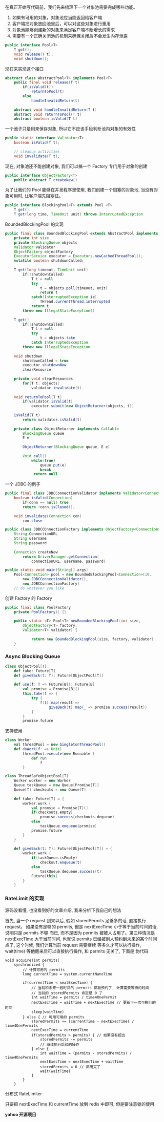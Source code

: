 在真正开始写代码前，我们先来梳理下一个对象池需要完成哪些功能。

1. 如果有可用的对象，对象池应当能返回给客户端
2. 客户端把对象放回池里后，可以对这些对象进行重用
3. 对象池能够创建新的对象来满足客户端不断增长的需求
4. 需要有一个正确关闭池的机制来确保关闭后不会发生内存泄露

```java
public interface Pool<T>
    T get();
    void release(T t);
    void shutdown();
```

现在来实现这个接口

```java
abstract class AbstractPool<T> implements Pool<T>
    public final void release(T t)
        if(isValid(t))
            returnToPool(t)
        else
            handleInvalidReturn(t)
    
    abstract void handleInvalidReturn(T t)
    abstract void returnToPool(T t)
    abstract boolean isValid(T t)
```

一个池子只是用来保存对象, 所以它不应该手段判断池内对象的有效性

```java
public static interface Validator<T>
    boolean isValid(T t);
    
    // cleanup activities
    void invalidate(T t);
```

现在, 对象池还不能创建对象, 我们可以搞一个 Factory 专门用于对象的创建

```java
public interface ObjectFactory<T>
    public abstract T createNew()
```

为了让我们的 Pool 能够在并发程序里使用, 我们创建一个阻塞的对象池, 当没有对象可用时, 
让客户端先阻塞住。

```java
public interface BlockingPool<T> extends Pool <T>
    T get()
    T get(long time, TimeUnit unit) throws InterruptedException
```

BoundedBlockingPool 的实现

```java
public final class BoundedBlockingPool extends AbstractPool implements BlockingPool
    private int size
    private BlockingQueue objects
    Validator validator
    ObjectFactory objectFactory
    ExecutorService executor = Executors.newCachedThreadPool();
    volatile boolean shutdownCalled;
    
    T get(long timeout, TimeUnit unit)
        if(!shutdownCalled)
            T t = null
            try 
                t = objects.poll(timeout, unit)
                return t
            catch(InterruptedException ie)
                THread.currentThread.interrupted
            return t
        throw new IllegalStateException()
    
    T get()
        if(!shutdownCalled)
            T t = null
            try 
                t = objects.take
            catch InterruptedException
        throw new IllegalStateException
    
    void shutdown
        shutdownCalled = true
        executor.shutdownNow
        clearResource
    
    private void clearResources
        for(T t: objects)
            validator.invalidate(t)
    
    void returnToPool(T t)
        if(validator.isValid(t)
            executor.submit(new ObjectReturner(objects, t))
    
    isValid(T t)
        return validator.isValid(t)
        
    private class ObjectReturner implements Callable
        BlockingQueue queue
        E e
        
        ObjectReturner(BlockingQueue queue, E e)
        
        Void call()
            while(true)
                queue.put(e)
                break
             return null
```

一个 JDBC 的例子

```java
public final class JDBCConnectionValidator implements Validator<Connection>
    boolean isValid(Connection)
        if(conn == null) true
        return !conn.isClosed();
    
    void invalidate(Connection con)
        con.close

public class JDBCCOnnectionFactory implements ObjectFactory<Connection>
    String ConnectionURL
    String username
    String password
    
    Connection createNew
        return DriverManager.getConnection(
            connectionURL, username, password)

public static void main(String[] args)
    Pool<Connection> pool = new BoundedBlockingPool<Connection>(10,
        new JDBCConnectionValidator(),
        new JDBCConnectionFactory)
    // do whatever you like
```

创建 Factory 的 Factory

```java
public final class PoolFactory
    private PoolFactory() {}
    
    public static <T> Pool<T> newBoundedBlockingPool(int size,
        ObjectFactory<T> factory,
        Validator<T> validator) {
        
            return new BoundedBlockingPool(size, factory, validator)
    }
```

### Async Blocking Queue

```scala
class ObjectPool[T]
    def take: Future[T]
    def giveBack(t: T): Future[ObjectPool[T]]
    
    def use(f: T => Future[B]): Future[B]
        val promise = Promise[B]()
        this.take(t => {
            try {
                f(t).map(result => 
                    giveBack(t).map(_ => promise.success(result))
            }
        }
        promise.future
```

支持使用

```scala
class Worker 
    val threadPool = new SingletonThreadPool()
    def doWork(f: => Unit)
        threadPool.execute(new Runnable {
            def run
                f
        }

class ThreadSafeObjectPool[T]
    Worker worker = new Worker
    Queue taskQueue = new Queue[Promise[T]]
    Queue[T] checkouts = new Queue[T]
    
    def take: Future[T] = {
        worker.work {
            val promsie = Promise[T]()
            if(checkouts.empty)
                promise.success(checkouts.dequeue)
            else
                taskQueue.enqueue(promise)
            promise.future
        }    
    }
    
    def giveBack(t: T): Future[ObjectPool[T]] = {
        worker.work {
            if(taskQueue.isEmpty)
                checkout.enqueue(t)
            else
                taskQueue.dequeue.success(t)
            Future(this)
        }
    }
```


### RateLimit 的实现

源码没看懂, 也没看到好的文章介绍, 我来分析下我自己的想法

首先, 当一个 request 到来以后, 假如 storedPermits 足够多的话, 直接执行 request。
如果没有足够的 permits, 但是 nextExecTime 小于等于当前时间的话, 说明只是 permits 不够
而已, 而不是因为 permits 被被人占用了。第三种情况是 nextExecTime 大于当前时间, 也就说
permits 已经被别人预约到未来的某个时间点了, 这个时候, 我们计算当前 request 需要继续
等多久才可以执行操作, wait(time) 等他醒来后可以直接执行操作, 和 permits 无关了, 下面是
伪代码

```acquire
void acquire(int permits)
    synchronized {
        // 计算可用的 permits
        long currentTime = system.currentNanoTime
        
        if(currentTime < nextExecTime) {
            // 当前和未来一段时间的 permits 都被预约了, 计算需要等待的时间
            // 当前的 storedPermits 肯定是 0 了
            int waitTime = permits / time4OnePermit
            nextExecTime = waitTime + nextExecTime // 更新下一次可执行的时间
            sleep(waitTime)
        } else { // 可用可用的 permits
            storedPermits += (currentTime - nextExecTime) / time4OnePermits
            nextExecTime = currentTime
            if(storedPermits > permits) { // 如果没有超出
                storedPermits -= permits
                // 继续执行后续的操作
            } else {
                int waitTime = (permits - storedPermits) / time4OnePermits
                nextExecTime = nextExecTime + waitTime
                storedPermits = 0 // 都用完了
                wait(waitTime)
            }
        }
    }
```

分布式 RateLimiter

只要把 nextExecTime 和 currentTime 放到 redis 中即可, 但是要注意锁的使用

**yahoo 开源项目**

[](https://yahooeng.tumblr.com/post/111288877956/cloud-bouncer-distributed-rate-limiting-at-yahoo)